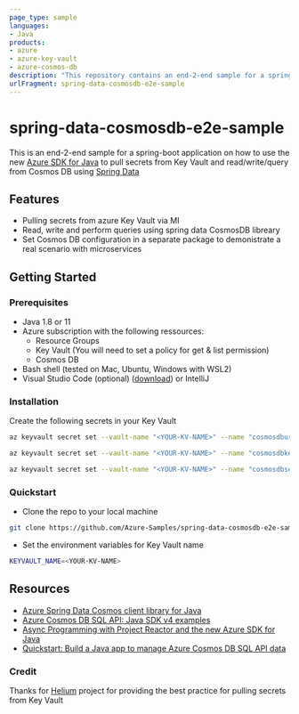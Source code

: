 ```yaml
---
page_type: sample
languages:
- Java
products:
- azure
- azure-key-vault	
- azure-cosmos-db	
description: "This repository contains an end-2-end sample for a spring-boot application on how to use the new Java Azure SDK to pull secrets from keyvault and read/write/query from CosmosDb using spring data"
urlFragment: spring-data-cosmosdb-e2e-sample
---
```


# spring-data-cosmosdb-e2e-sample

This is an end-2-end sample for a spring-boot application on how to use the new [Azure SDK for Java](https://github.com/azure/azure-sdk-for-java) to pull secrets from Key Vault and read/write/query from Cosmos DB using [Spring Data](https://github.com/Azure/azure-sdk-for-java/tree/master/sdk/cosmos/azure-spring-data-cosmos)

## Features

- Pulling secrets from azure Key Vault via MI 
- Read, write and perform queries using spring data CosmosDB libreary 
- Set Cosmos DB configuration in a separate package to demonistrate a real scenario with microservices 


## Getting Started

### Prerequisites

- Java 1.8 or 11
- Azure subscription with the following ressources:
  - Resource Groups
  - Key Vault (You will need to set a policy for get & list permission)
  - Cosmos DB
- Bash shell (tested on Mac, Ubuntu, Windows with WSL2)
- Visual Studio Code (optional) ([download](https://code.visualstudio.com/download)) or IntelliJ


### Installation

Create the following secrets in your Key Vault

```bash
az keyvault secret set --vault-name "<YOUR-KV-NAME>" --name "cosmosdburisecretname" --value "<Cosmosdb-URI>"

az keyvault secret set --vault-name "<YOUR-KV-NAME>" --name "cosmosdbkeysecretname" --value "<Cosmosdb-Key>"

az keyvault secret set --vault-name "<YOUR-KV-NAME>" --name "cosmosdbsecondarykeysecretname" --value "<Comsmosdb-secondary-key>"

```

### Quickstart

- Clone the repo to your local machine

```bash
git clone https://github.com/Azure-Samples/spring-data-cosmosdb-e2e-sample.git
```

- Set the environment variables for Key Vault name

```bash
KEYVAULT_NAME=<YOUR-KV-NAME>
```

## Resources

- [Azure Spring Data Cosmos client library for Java](https://github.com/Azure/azure-sdk-for-java/tree/master/sdk/cosmos/azure-spring-data-cosmos)
- [Azure Cosmos DB SQL API: Java SDK v4 examples](https://docs.microsoft.com/en-us/azure/cosmos-db/sql-api-java-sdk-samples#query-examples)
- [Async Programming with Project Reactor and the new Azure SDK for Java](https://devblogs.microsoft.com/azure-sdk/async-programming-with-project-reactor/)
- [Quickstart: Build a Java app to manage Azure Cosmos DB SQL API data](https://docs.microsoft.com/en-us/azure/cosmos-db/create-sql-api-java?tabs=sync)
### Credit

Thanks for [Helium](https://github.com/retaildevcrews/helium-java) project for providing the best practice for pulling secrets from Key Vault
